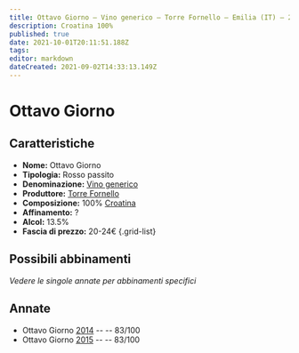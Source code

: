 ```yaml
---
title: Ottavo Giorno – Vino generico – Torre Fornello – Emilia (IT) – 20-24€ – 2★
description: Croatina 100%
published: true
date: 2021-10-01T20:11:51.188Z
tags: 
editor: markdown
dateCreated: 2021-09-02T14:33:13.149Z
---
```


# Ottavo Giorno 

## Caratteristiche
- **Nome:** Ottavo Giorno 
- **Tipologia:** Rosso passito
- **Denominazione:** [Vino generico](/denominazioni/Italia/Vino-generico)
- **Produttore:** [Torre Fornello](/produttori/Italia/Emilia/Torre-Fornello) 
- **Composizione:** 100% [Croatina](/vitigni/Italia/croatina)
- **Affinamento:** ?
- **Alcol:** 13.5%
- **Fascia di prezzo:** 20-24€
{.grid-list}

## Possibili abbinamenti
*Vedere le singole annate per abbinamenti specifici*

## Annate
- Ottavo Giorno [2014](/vini/Italia/Emilia/Torre-Fornello/Ottavo-Giorno/2014) -- <span class="star-2"></span> -- 83/100
- Ottavo Giorno [2015](/vini/Italia/Emilia/Torre-Fornello/Ottavo-Giorno/2015) -- <span class="star-2"></span> -- 83/100

